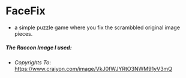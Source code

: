 # FaceFix

- a simple puzzle game where you fix the scrambbled original image pieces.

##### The Raccon Image I used:
- *Copyrights To*: https://www.craiyon.com/image/VkJ0fWJYRtO3NWM91yV3mQ
